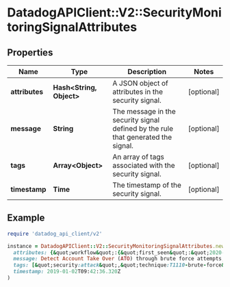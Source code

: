 # DatadogAPIClient::V2::SecurityMonitoringSignalAttributes

## Properties

| Name | Type | Description | Notes |
| ---- | ---- | ----------- | ----- |
| **attributes** | **Hash&lt;String, Object&gt;** | A JSON object of attributes in the security signal. | [optional] |
| **message** | **String** | The message in the security signal defined by the rule that generated the signal. | [optional] |
| **tags** | **Array&lt;Object&gt;** | An array of tags associated with the security signal. | [optional] |
| **timestamp** | **Time** | The timestamp of the security signal. | [optional] |

## Example

```ruby
require 'datadog_api_client/v2'

instance = DatadogAPIClient::V2::SecurityMonitoringSignalAttributes.new(
  attributes: {&quot;workflow&quot;:{&quot;first_seen&quot;:&quot;2020-06-23T14:46:01.000Z&quot;,&quot;last_seen&quot;:&quot;2020-06-23T14:46:49.000Z&quot;,&quot;rule&quot;:{&quot;id&quot;:&quot;0f5-e0c-805&quot;,&quot;name&quot;:&quot;Brute Force Attack Grouped By User &quot;,&quot;version&quot;:12}}},
  message: Detect Account Take Over (ATO) through brute force attempts,
  tags: [&quot;security:attack&quot;,&quot;technique:T1110-brute-force&quot;],
  timestamp: 2019-01-02T09:42:36.320Z
)
```

